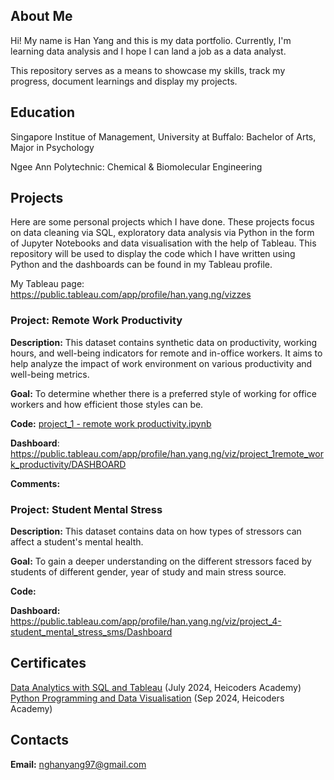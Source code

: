 ## About Me
Hi! My name is Han Yang and this is my data portfolio. Currently, I'm learning data analysis and I hope I can land a job as a data analyst. 

This repository serves as a means to showcase my skills, track my progress, document learnings and display my projects.


## Education
Singapore Institue of Management, University at Buffalo: Bachelor of Arts, Major in Psychology

Ngee Ann Polytechnic: Chemical & Biomolecular Engineering


## Projects
Here are some personal projects which I have done. These projects focus on data cleaning via SQL, exploratory data analysis via Python in the form of Jupyter Notebooks and data visualisation with the help of Tableau. This repository will be used to display the code which I have written using Python and the dashboards can be found in my Tableau profile.

My Tableau page: https://public.tableau.com/app/profile/han.yang.ng/vizzes

### Project: Remote Work Productivity

**Description:** This dataset contains synthetic data on productivity, working hours, and well-being indicators for remote and in-office workers. It aims to help analyze the impact of work environment on various productivity and well-being metrics.

**Goal:** To determine whether there is a preferred style of working for office workers and how efficient those styles can be. 

**Code:** [project_1 - remote work productivity.ipynb](https://github.com/hunyoungg/jupyter_notebook/blob/515f6b38accee18fde6a270af699544c73b08b9a/project_1%20-%20remote%20work%20productivity.ipynb)

**Dashboard**: https://public.tableau.com/app/profile/han.yang.ng/viz/project_1remote_work_productivity/DASHBOARD

**Comments:** 


### Project: Student Mental Stress

**Description:** This dataset contains data on how types of stressors can affect a student's mental health. 

**Goal:** To gain a deeper understanding on the different stressors faced by students of different gender, year of study and main stress source.

**Code:**

**Dashboard:** https://public.tableau.com/app/profile/han.yang.ng/viz/project_4-student_mental_stress_sms/Dashboard


## Certificates

[Data Analytics with SQL and Tableau](https://cert.heicodersacademy.com/ZHYW8WFWRP) (July 2024, Heicoders Academy)   
[Python Programming and Data Visualisation](https://cert.heicodersacademy.com/1WSZZZKRJT) (Sep 2024, Heicoders Academy)


## Contacts
**Email:** nghanyang97@gmail.com
